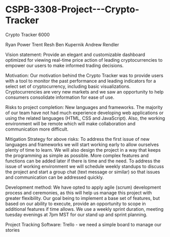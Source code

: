 # CSPB-3308-Project---Crypto-Tracker
Crypto Tracker 6000

Ryan Power 
Trent Resh
Ben Kupernik
Andrew Rendler

Vision statement: Provide an elegant and customizable dashboard optimized for viewing real-time price action of leading cryptocurrencies to empower our users to make informed trading decisions.

Motivation: Our motivation behind the Crypto Tracker was to provide users with a tool to monitor the past performance
and leading indicators for a select set of cryptocurrency, including basic visualizations. Cryptocurrencies are very new
markets and we saw an opportunity to help consumers consolidate information for ease of use.

Risks to project completion:
New languages and frameworks. The majority of our team have not had much experience developing web applications or using the related languages (HTML, CSS and JavaScript). Also, the working environment will be remote which will make collaboration and communication more difficult.

Mitigation Strategy for above risks:
To address the first issue of new languages and frameworks we will start working early to allow ourselves plenty of time to learn. We will also design the project in a way that keeps the programming as simple as possible. More complex features and functions can be added later if there is time and the need.
To address the issue of working environment we will schedule weekly standups to discuss the project and start a group chat (text message or similar) so that issues and communication can be addressed quickly.


Development method: We have opted to apply agile (scrum) development process and ceremonies, as this will help us manage
this project with greater flexibility. Our goal being to implement a base set of features, but based on our ability to execute,
provide an opportunity to scope in additional features if time allows. We use a weekly sprint duration, meeting tuesday evenings at 7pm MST
for our stand up and sprint planning.

Project Tracking Software: Trello - we need a simple board to manage our stories
